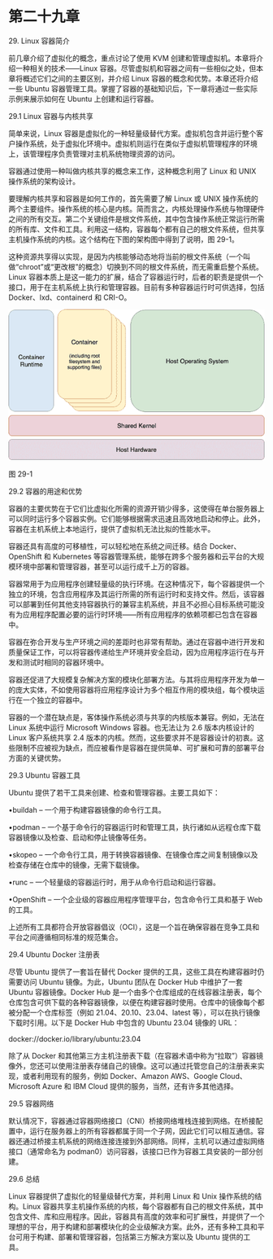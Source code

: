 # 第二十九章

29\. Linux 容器简介

前几章介绍了虚拟化的概念，重点讨论了使用 KVM 创建和管理虚拟机。本章将介绍一种相关的技术——Linux 容器。尽管虚拟机和容器之间有一些相似之处，但本章将概述它们之间的主要区别，并介绍 Linux 容器的概念和优势。本章还将介绍一些 Ubuntu 容器管理工具。掌握了容器的基础知识后，下一章将通过一些实际示例来展示如何在 Ubuntu 上创建和运行容器。

29.1 Linux 容器与内核共享

简单来说，Linux 容器是虚拟化的一种轻量级替代方案。虚拟机包含并运行整个客户操作系统，处于虚拟化环境中。虚拟机则运行在类似于虚拟机管理程序的环境上，该管理程序负责管理对主机系统物理资源的访问。

容器通过使用一种叫做内核共享的概念来工作，这种概念利用了 Linux 和 UNIX 操作系统的架构设计。

要理解内核共享和容器是如何工作的，首先需要了解 Linux 或 UNIX 操作系统的两个主要组件。操作系统的核心是内核。简而言之，内核处理操作系统与物理硬件之间的所有交互。第二个关键组件是根文件系统，其中包含操作系统正常运行所需的所有库、文件和工具。利用这一结构，容器每个都有自己的根文件系统，但共享主机操作系统的内核。这个结构在下图的架构图中得到了说明，图 29-1。

这种资源共享得以实现，是因为内核能够动态地将当前的根文件系统（一个叫做“chroot”或“更改根”的概念）切换到不同的根文件系统，而无需重启整个系统。Linux 容器本质上是这一能力的扩展，结合了容器运行时，后者的职责是提供一个接口，用于在主机系统上执行和管理容器。目前有多种容器运行时可供选择，包括 Docker、lxd、containerd 和 CRI-O。

![](img/linux_container_diagram.jpg)

图 29-1

29.2 容器的用途和优势

容器的主要优势在于它们比虚拟化所需的资源开销少得多，这使得在单台服务器上可以同时运行多个容器实例。它们能够根据需求迅速且高效地启动和停止。此外，容器在主机系统上本地运行，提供了虚拟机无法比拟的性能水平。

容器还具有高度的可移植性，可以轻松地在系统之间迁移。结合 Docker、OpenShift 和 Kubernetes 等容器管理系统，能够在跨多个服务器和云平台的大规模环境中部署和管理容器，甚至可以运行成千上万的容器。

容器常用于为应用程序创建轻量级的执行环境。在这种情况下，每个容器提供一个独立的环境，包含应用程序及其运行所需的所有运行时和支持文件。然后，该容器可以部署到任何其他支持容器执行的兼容主机系统，并且不必担心目标系统可能没有为应用程序配置必要的运行时环境——所有应用程序的依赖项都已包含在容器中。

容器在弥合开发与生产环境之间的差距时也非常有帮助。通过在容器中进行开发和质量保证工作，可以将容器传递给生产环境并安全启动，因为应用程序运行在与开发和测试时相同的容器环境中。

容器还促进了大规模复杂解决方案的模块化部署方法。与其将应用程序开发为单一的庞大实体，不如使用容器将应用程序设计为多个相互作用的模块组，每个模块运行在一个独立的容器中。

容器的一个潜在缺点是，客体操作系统必须与共享的内核版本兼容。例如，无法在 Linux 系统中运行 Microsoft Windows 容器。也无法让为 2.6 版本内核设计的 Linux 客户系统共享 2.4 版本的内核。然而，这些要求并不是容器设计的初衷。这些限制不应被视为缺点，而应被看作是容器在提供简单、可扩展和可靠的部署平台方面的关键优势。

29.3 Ubuntu 容器工具

Ubuntu 提供了若干工具来创建、检查和管理容器。主要工具如下：

•buildah – 一个用于构建容器镜像的命令行工具。

•podman – 一个基于命令行的容器运行时和管理工具，执行诸如从远程仓库下载容器镜像以及检查、启动和停止镜像等任务。

•skopeo – 一个命令行工具，用于转换容器镜像、在镜像仓库之间复制镜像以及检查存储在仓库中的镜像，无需下载镜像。

•runc – 一个轻量级的容器运行时，用于从命令行启动和运行容器。

•OpenShift – 一个企业级的容器应用程序管理平台，包含命令行工具和基于 Web 的工具。

上述所有工具都符合开放容器倡议（OCI），这是一个旨在确保容器在竞争工具和平台之间遵循相同标准的规范集合。

29.4 Ubuntu Docker 注册表

尽管 Ubuntu 提供了一套旨在替代 Docker 提供的工具，这些工具在构建容器时仍需要访问 Ubuntu 镜像。为此，Ubuntu 团队在 Docker Hub 中维护了一套 Ubuntu 容器镜像。Docker Hub 是一个由多个仓库组成的在线容器注册表，每个仓库包含可供下载的各种容器镜像，以便在构建容器时使用。仓库中的镜像每个都被分配一个仓库标签（例如 21.04、20.10、23.04、latest 等），可以在执行镜像下载时引用。以下是 Docker Hub 中包含的 Ubuntu 23.04 镜像的 URL：

docker://docker.io/library/ubuntu:23.04

除了从 Docker 和其他第三方主机注册表下载（在容器术语中称为“拉取”）容器镜像外，您还可以使用注册表存储自己的镜像。这可以通过托管您自己的注册表来实现，或者利用现有的服务，例如 Docker、Amazon AWS、Google Cloud、Microsoft Azure 和 IBM Cloud 提供的服务，当然，还有许多其他选择。

29.5 容器网络

默认情况下，容器通过容器网络接口（CNI）桥接网络堆栈连接到网络。在桥接配置中，运行在服务器上的所有容器都属于同一个子网，因此它们可以相互通信。容器还通过桥接主机系统的网络连接连接到外部网络。同样，主机可以通过虚拟网络接口（通常命名为 podman0）访问容器，该接口已作为容器工具安装的一部分创建。

29.6 总结

Linux 容器提供了虚拟化的轻量级替代方案，并利用 Linux 和 Unix 操作系统的结构。Linux 容器共享主机操作系统的内核，每个容器都有自己的根文件系统，其中包含文件、库和应用程序。因此，容器具有高度的效率和可扩展性，并提供了一个理想的平台，用于构建和部署模块化的企业级解决方案。此外，还有多种工具和平台可用于构建、部署和管理容器，包括第三方解决方案以及 Ubuntu 提供的工具。
